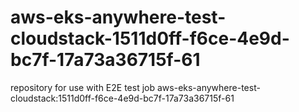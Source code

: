 # aws-eks-anywhere-test-cloudstack-1511d0ff-f6ce-4e9d-bc7f-17a73a36715f-61
repository for use with E2E test job aws-eks-anywhere-test-cloudstack:1511d0ff-f6ce-4e9d-bc7f-17a73a36715f-61
